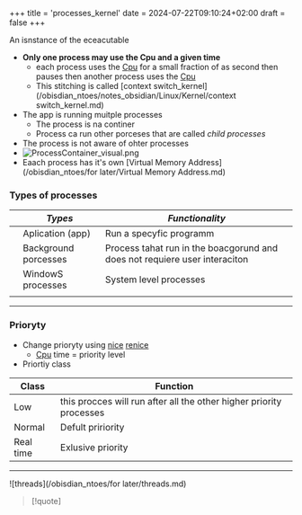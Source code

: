 +++
title = 'processes_kernel'
date = 2024-07-22T09:10:24+02:00
draft = false
+++

An isnstance of the eceacutable 
 - **Only one process may use the Cpu and a given time**
	-   each process uses the [Cpu](/obisdian_ntoes/notes_obsidian/Linux/Kernel/Cpu.md) for a small fraction of as second then pauses then another process uses the [Cpu](/obisdian_ntoes/notes_obsidian/Linux/Kernel/Cpu.md)
	-   This stitching is called [context switch_kernel](/obisdian_ntoes/notes_obsidian/Linux/Kernel/context switch_kernel.md)
- The app is running muitple processes 
	- The process is na continer 
	- Process ca run other porceses that are called *child processes*
- The process is not aware of ohter processes 
-  ![ProcessContainer_visual.png](/ProcessContainer_visual.png)
- Eaach process has it's own [Virtual Memory Address](/obisdian_ntoes/for later/Virtual Memory Address.md)
### Types of processes 
|     | *Types*              | *Functionality*                                                            |
| --- | -------------------- | -------------------------------------------------------------------------- |
|     | Aplication (app)     | Run a specyfic programm                                                    |
|     | Background porcesses | Process tahat run in the boacgorund and does not requiere user interaciton |
|     | WindowS processes    | System level processes                                                     |
|     |                      |                                                                            |

---
### Prioryty 
- Change prioryty using [nice](/obisdian_ntoes/notes_obsidian/Linux/nice.md) [renice](/obisdian_ntoes/notes_obsidian/Linux/renice.md)
	- [Cpu](/obisdian_ntoes/notes_obsidian/Linux/Kernel/Cpu.md) time  = priority level
- Priortiy class 

| Class     | Function                                                            |
| --------- | ------------------------------------------------------------------- |
| Low       | this procces will run after all the other higher priority processes |
| Normal    | Defult pririority                                                   |
| Real time | Exlusive priority                                                   |

--- 
![threads](/obisdian_ntoes/for later/threads.md)
 
>[!quote] 